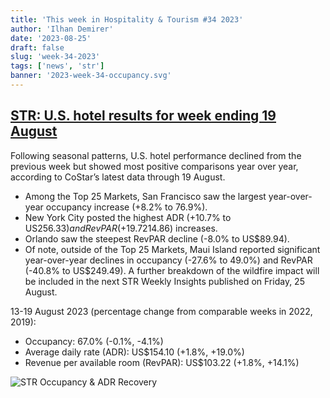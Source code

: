 ```yaml
---
title: 'This week in Hospitality & Tourism #34 2023'
author: 'Ilhan Demirer'
date: '2023-08-25'
draft: false
slug: 'week-34-2023'
tags: ['news', 'str']
banner: '2023-week-34-occupancy.svg'
---
```


## [STR: U.S. hotel results for week ending 19 August](https://str.com/press-release/us-hotel-results-week-ending-19-august)

Following seasonal patterns, U.S. hotel performance declined from the previous week but showed most positive comparisons year over year, according to CoStar’s latest data through 19 August.

- Among the Top 25 Markets, San Francisco saw the largest year-over-year occupancy increase (+8.2% to 76.9%).
- New York City posted the highest ADR (+10.7% to US$256.33) and RevPAR (+19.7% to US$214.86) increases.
- Orlando saw the steepest RevPAR decline (-8.0% to US$89.94).
- Of note, outside of the Top 25 Markets, Maui Island reported significant year-over-year declines in occupancy (-27.6% to 49.0%) and RevPAR (-40.8% to US$249.49). A further breakdown of the wildfire impact will be included in the next STR Weekly Insights published on Friday, 25 August.

13-19 August 2023 (percentage change from comparable weeks in 2022, 2019):

- Occupancy: 67.0% (-0.1%, -4.1%)
- Average daily rate (ADR): US$154.10 (+1.8%, +19.0%)
- Revenue per available room (RevPAR): US$103.22 (+1.8%, +14.1%)

![STR Occupancy & ADR Recovery](/images/blogimages/2023-week-34-occupancy.svg)

